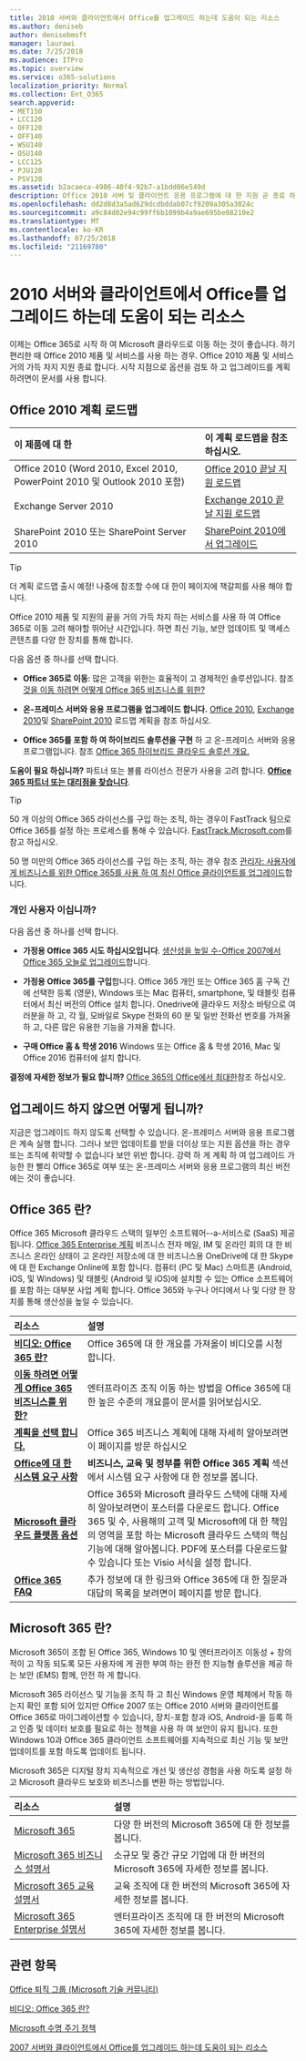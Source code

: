 ```yaml
---
title: 2010 서버와 클라이언트에서 Office를 업그레이드 하는데 도움이 되는 리소스
ms.author: deniseb
author: denisebmsft
manager: laurawi
ms.date: 7/25/2018
ms.audience: ITPro
ms.topic: overview
ms.service: o365-solutions
localization_priority: Normal
ms.collection: Ent_O365
search.appverid:
- MET150
- LCC120
- OFF120
- OFF140
- WSU140
- OSU140
- LCC125
- PJU120
- PSV120
ms.assetid: b2acaeca-4986-40f4-92b7-a1bdd06e549d
description: Office 2010 서버 및 클라이언트 응용 프로그램에 대 한 지원 곧 종료 하 고 사용자 지정 지원 계약을 사용할 수 없습니다. 이 문서를 사용 하 여 지금 업그레이드 계획을 시작 합니다.
ms.openlocfilehash: dd2d8d3a5ad629dcdbddab07cf9209a305a3024c
ms.sourcegitcommit: a9c84d02e94c99ff6b1099b4a9ae695be08210e2
ms.translationtype: MT
ms.contentlocale: ko-KR
ms.lasthandoff: 07/25/2018
ms.locfileid: "21169780"
---
```

# <a name="resources-to-help-you-upgrade-from-office-2010-servers-and-clients"></a>2010 서버와 클라이언트에서 Office를 업그레이드 하는데 도움이 되는 리소스

이제는 Office 365로 시작 하 여 Microsoft 클라우드로 이동 하는 것이 좋습니다. 하기 편리한 때 Office 2010 제품 및 서비스를 사용 하는 경우. Office 2010 제품 및 서비스 거의 가득 차지 지원 종료 합니다. 시작 지점으로 옵션을 검토 하 고 업그레이드를 계획 하려면이 문서를 사용 합니다.
      
## <a name="office-2010-planning-roadmaps"></a>Office 2010 계획 로드맵
  
|**이 제품에 대 한**|**이 계획 로드맵을 참조 하십시오.**|
|:-----|:-----|
|Office 2010 (Word 2010, Excel 2010, PowerPoint 2010 및 Outlook 2010 포함)  <br/> |[Office 2010 끝날 지원 로드맵](https://docs.microsoft.com/DeployOffice/office-2010-end-support-roadmap) <br/> |
|Exchange Server 2010  <br/> |[Exchange 2010 끝날 지원 로드맵](exchange-2010-end-of-support.md) <br/> |
|SharePoint 2010 또는 SharePoint Server 2010  <br/> |[SharePoint 2010에서 업그레이드](upgrade-from-sharepoint-2010.md) <br/> |
   
> [!TIP]
> 더 계획 로드맵 출시 예정! 나중에 참조할 수에 대 한이 페이지에 책갈피를 사용 해야 합니다. 
  
Office 2010 제품 및 지원의 끝을 거의 가득 차지 하는 서비스를 사용 하 여 Office 365로 이동 고려 해야할 뛰어난 시간입니다. 하면 최신 기능, 보안 업데이트 및 액세스 콘텐츠를 다양 한 장치를 통해 합니다.

다음 옵션 중 하나를 선택 합니다.
- **Office 365로 이동**: 많은 고객을 위한는 효율적이 고 경제적인 솔루션입니다. 참조 [것을 이동 하려면 어떻게 Office 365 비즈니스를 위한?](https://support.office.com/article/62084652-f051-4b0b-87b3-f766418386bf.aspx)
    
- **온-프레미스 서버와 응용 프로그램을 업그레이드 합니다.** [Office 2010](https://docs.microsoft.com/DeployOffice/office-2010-end-support-roadmap), [Exchange 2010](exchange-2010-end-of-support.md)및 [SharePoint 2010](upgrade-from-sharepoint-2010.md) 로드맵 계획을 참조 하십시오. 
    
- **Office 365를 포함 하 여 하이브리드 솔루션을 구현** 하 고 온-프레미스 서버와 응용 프로그램입니다. 참조 [Office 365 하이브리드 클라우드 솔루션 개요.](https://support.office.com/article/59616fab-acdb-40e9-b414-cf0c965c80b7.aspx)
    
**도움이 필요 하십니까?** 파트너 또는 볼륨 라이선스 전문가 사용을 고려 합니다. **[Office 365 파트너 또는 대리점을 찾습니다](https://support.office.com/article/b6c18a9b-2aed-4c84-9d75-af709160258c.aspx)**. 
> [!TIP]
> 50 개 이상의 Office 365 라이선스를 구입 하는 조직, 하는 경우이 FastTrack 팀으로 Office 365를 설정 하는 프로세스를 통해 수 있습니다. [FastTrack.Microsoft.com](https://fasttrack.microsoft.com)를 참고 하십시오.
  
50 명 미만의 Office 365 라이선스를 구입 하는 조직, 하는 경우 참조 [관리자: 사용자에 게 비즈니스를 위한 Office 365를 사용 하 여 최신 Office 클라이언트를 업그레이드](https://support.office.com/article/f6b00895-b5fd-4af6-a656-b7788ea20cbb.aspx)합니다. 
  
### <a name="are-you-a-home-user"></a>개인 사용자 이십니까?

다음 옵션 중 하나를 선택 합니다.
- **가정용 Office 365 시도 하십시오입니다**. [생산성을 높일 수-Office 2007에서 Office 365 오늘로 업그레이드](https://go.microsoft.com/fwlink/?linkid=733276)합니다.
    
- **가정용 Office 365를 구입**합니다. Office 365 개인 또는 Office 365 홈 구독 간에 선택한 등록 (영문), Windows 또는 Mac 컴퓨터, smartphone, 및 태블릿 컴퓨터에서 최신 버전의 Office 설치 합니다. Onedrive에 클라우드 저장소 바탕으로 여러분을 하 고, 각 월, 모바일로 Skype 전화의 60 분 및 일반 전화선 번호를 가져올 하 고, 다른 많은 유용한 기능을 가져올 합니다. 
    
- **구매 Office 홈 &amp; 학생 2016** Windows 또는 Office 홈 &amp; 학생 2016, Mac 및 Office 2016 컴퓨터에 설치 합니다. 
    
**결정에 자세한 정보가 필요 합니까?** [Office 365의 Office에서 최대한](https://go.microsoft.com/fwlink/?linkid=841758)참조 하십시오. 


## <a name="what-happens-if-i-dont-upgrade"></a>업그레이드 하지 않으면 어떻게 됩니까?

지금은 업그레이드 하지 않도록 선택할 수 있습니다. 온-프레미스 서버와 응용 프로그램은 계속 실행 합니다. 그러나 보안 업데이트를 받을 더이상 또는 지원 옵션을 하는 경우 또는 조직에 취약할 수 없습니다 보안 위반 합니다. 강력 하 게 계획 하 여 업그레이드 가능한 한 빨리 Office 365로 여부 또는 온-프레미스 서버와 응용 프로그램의 최신 버전에는 것이 좋습니다.
  
## <a name="what-is-office-365"></a>Office 365 란?

Office 365 Microsoft 클라우드 스택의 일부인 소프트웨어--a-서비스로 (SaaS) 제공 됩니다. [Office 365 Enterprise 계획](https://aka.ms/viirjv) 비즈니스 전자 메일, IM 및 온라인 회의 대 한 비즈니스 온라인 상태이 고 온라인 저장소에 대 한 비즈니스용 OneDrive에 대 한 Skype에 대 한 Exchange Online에 포함 합니다. 컴퓨터 (PC 및 Mac) 스마트폰 (Android, iOS, 및 Windows) 및 태블릿 (Android 및 iOS)에 설치할 수 있는 Office 소프트웨어를 포함 하는 대부분 사업 계획 합니다. Office 365와 누구나 어디에서 나 및 다양 한 장치를 통해 생산성을 높일 수 있습니다. 
  
|**리소스**|**설명**|
|:-----|:-----|
|**[비디오: Office 365 란?](https://support.office.com/article/847caf12-2589-452c-8aca-1c009797678b.aspx)** <br/> |Office 365에 대 한 개요를 가져올이 비디오를 시청 합니다.  <br/> |
|**[이동 하려면 어떻게 Office 365 비즈니스를 위한?](https://support.office.com/article/62084652-f051-4b0b-87b3-f766418386bf.aspx)** <br/> |엔터프라이즈 조직 이동 하는 방법을 Office 365에 대 한 높은 수준의 개요를이 문서를 읽어보십시오.  <br/> |
|**[계획을 선택 합니다.](https://aka.ms/viirjv)** <br/> |Office 365 비즈니스 계획에 대해 자세히 알아보려면이 페이지를 방문 하십시오  <br/> |
|**[Office에 대 한 시스템 요구 사항](https://aka.ms/o365sysrequirements)** <br/> |**비즈니스, 교육 및 정부를 위한 Office 365 계획** 섹션에서 시스템 요구 사항에 대 한 정보를 봅니다.  <br/> |
|**[Microsoft 클라우드 플랫폼 옵션](https://www.microsoft.com/download/details.aspx?id=54432)** <br/> |Office 365와 Microsoft 클라우드 스택에 대해 자세히 알아보려면이 포스터를 다운로드 합니다. Office 365 및 수, 사용해의 고객 및 Microsoft에 대 한 책임의 영역을 포함 하는 Microsoft 클라우드 스택의 핵심 기능에 대해 알아봅니다. PDF에 포스터를 다운로드할 수 있습니다 또는 Visio 서식을 설정 합니다.  <br/> |
|**[Office 365 FAQ](https://aka.ms/office365faqs)** <br/> |추가 정보에 대 한 링크와 Office 365에 대 한 질문과 대답의 목록을 보려면이 페이지를 방문 합니다.  <br/> |
   
## <a name="what-is-microsoft-365"></a>Microsoft 365 란?

Microsoft 365이 조합 된 Office 365, Windows 10 및 엔터프라이즈 이동성 + 창의적이 고 작동 되도록 모든 사용자에 게 권한 부여 하는 완전 한 지능형 솔루션을 제공 하는 보안 (EMS) 함께, 안전 하 게 합니다. 
  
Microsoft 365 라이선스 및 기능을 조직 하 고 최신 Windows 운영 체제에서 작동 하는지 확인 포함 되어 있지만 Office 2007 또는 Office 2010 서버와 클라이언트를 Office 365로 마이그레이션할 수 있습니다, 장치-포함 창과 iOS, Android-을 등록 하 고 인증 및 데이터 보호를 필요로 하는 정책을 사용 하 여 보안이 유지 됩니다. 또한 Windows 10과 Office 365 클라이언트 소프트웨어를 지속적으로 최신 기능 및 보안 업데이트를 포함 하도록 업데이트 됩니다.
  
Microsoft 365은 디지털 장치 지속적으로 개선 및 생산성 경험을 사용 하도록 설정 하 고 Microsoft 클라우드 보호와 비즈니스를 변환 하는 방법입니다.
  
|**리소스**|**설명**|
|:-----|:-----|
|[Microsoft 365](https://www.microsoft.com/microsoft-365) <br/> |다양 한 버전의 Microsoft 365에 대 한 정보를 봅니다.  <br/> |
|[Microsoft 365 비즈니스 설명서](https://docs.microsoft.com/microsoft-365/business/) <br/> |소규모 및 중간 규모 기업에 대 한 버전의 Microsoft 365에 자세한 정보를 봅니다.  <br/> |
|[Microsoft 365 교육 설명서](https://docs.microsoft.com/microsoft-365/education/) <br/> |교육 조직에 대 한 버전의 Microsoft 365에 자세한 정보를 봅니다.  <br/> |
|[Microsoft 365 Enterprise 설명서](https://docs.microsoft.com/microsoft-365/enterprise/) <br/> |엔터프라이즈 조직에 대 한 버전의 Microsoft 365에 자세한 정보를 봅니다.  <br/> |
   
## <a name="related-topics"></a>관련 항목

[Office 퇴직 그룹 (Microsoft 기술 커뮤니티)](https://go.microsoft.com/fwlink/?linkid=842065)
  
[비디오: Office 365 란?](https://support.office.com/article/847caf12-2589-452c-8aca-1c009797678b.aspx)
  
[Microsoft 수명 주기 정책](https://go.microsoft.com/fwlink/?linkid=865200)

[2007 서버와 클라이언트에서 Office를 업그레이드 하는데 도움이 되는 리소스](upgrade-from-office-2007-servers-and-products.md)
  

